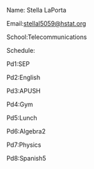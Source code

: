Name: Stella LaPorta

Email:stellal5059@hstat.org

School:Telecommunications 

Schedule:

Pd1:SEP

Pd2:English

Pd3:APUSH

Pd4:Gym

Pd5:Lunch

Pd6:Algebra2

Pd7:Physics

Pd8:Spanish5